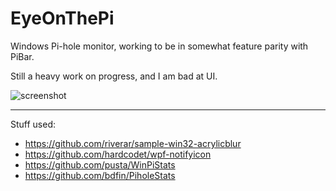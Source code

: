 # EyeOnThePi

Windows Pi-hole monitor, working to be in somewhat feature parity with PiBar.

Still a heavy work on progress, and I am bad at UI.

![screenshot](https://i.imgur.com/TbhgbrX.jpg)

---

Stuff used:

- https://github.com/riverar/sample-win32-acrylicblur
- https://github.com/hardcodet/wpf-notifyicon
- https://github.com/pusta/WinPiStats
- https://github.com/bdfin/PiholeStats
